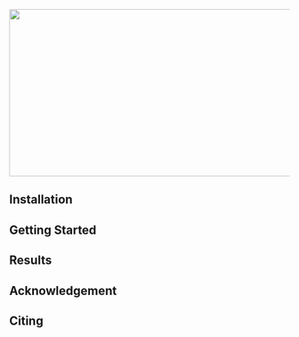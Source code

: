 <img src="https://github.com/gihyunkim/exploring_adversarial_examples_in_spectral_perspective/blob/main/imgs/fourier_attack.png" width="700" height="300">

## Installation

## Getting Started

## Results

## Acknowledgement

## Citing
